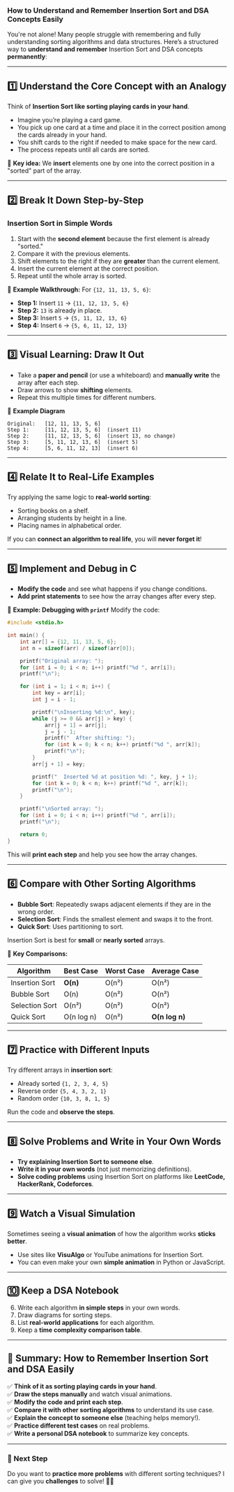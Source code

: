 ### **How to Understand and Remember Insertion Sort and DSA Concepts Easily**

You're not alone! Many people struggle with remembering and fully understanding sorting algorithms and data structures. Here’s a structured way to **understand and remember** Insertion Sort and DSA concepts **permanently**:

---

## **1️⃣ Understand the Core Concept with an Analogy**

Think of **Insertion Sort like sorting playing cards in your hand**.

- Imagine you’re playing a card game.
- You pick up one card at a time and place it in the correct position among the cards already in your hand.
- You shift cards to the right if needed to make space for the new card.
- The process repeats until all cards are sorted.

🔹 **Key idea:** We **insert** elements one by one into the correct position in a "sorted" part of the array.

---

## **2️⃣ Break It Down Step-by-Step**

### **Insertion Sort in Simple Words**

1. Start with the **second element** because the first element is already "sorted."
2. Compare it with the previous elements.
3. Shift elements to the right if they are **greater** than the current element.
4. Insert the current element at the correct position.
5. Repeat until the whole array is sorted.

🔹 **Example Walkthrough:** For `{12, 11, 13, 5, 6}`:

- **Step 1:** Insert `11` → `{11, 12, 13, 5, 6}`
- **Step 2:** `13` is already in place.
- **Step 3:** Insert `5` → `{5, 11, 12, 13, 6}`
- **Step 4:** Insert `6` → `{5, 6, 11, 12, 13}`

---

## **3️⃣ Visual Learning: Draw It Out**

- Take a **paper and pencil** (or use a whiteboard) and **manually write** the array after each step.
- Draw arrows to show **shifting** elements.
- Repeat this multiple times for different numbers.

🔹 **Example Diagram**

```
Original:   [12, 11, 13, 5, 6]
Step 1:     [11, 12, 13, 5, 6]  (insert 11)
Step 2:     [11, 12, 13, 5, 6]  (insert 13, no change)
Step 3:     [5, 11, 12, 13, 6]  (insert 5)
Step 4:     [5, 6, 11, 12, 13]  (insert 6)
```

---

## **4️⃣ Relate It to Real-Life Examples**

Try applying the same logic to **real-world sorting**:

- Sorting books on a shelf.
- Arranging students by height in a line.
- Placing names in alphabetical order.

If you can **connect an algorithm to real life**, you will **never forget it**!

---

## **5️⃣ Implement and Debug in C**

- **Modify the code** and see what happens if you change conditions.
- **Add print statements** to see how the array changes after every step.

🔹 **Example: Debugging with `printf`** Modify the code:

```c
#include <stdio.h>

int main() {
    int arr[] = {12, 11, 13, 5, 6};
    int n = sizeof(arr) / sizeof(arr[0]);

    printf("Original array: ");
    for (int i = 0; i < n; i++) printf("%d ", arr[i]);
    printf("\n");

    for (int i = 1; i < n; i++) {
        int key = arr[i];
        int j = i - 1;

        printf("\nInserting %d:\n", key);
        while (j >= 0 && arr[j] > key) {
            arr[j + 1] = arr[j];
            j = j - 1;
            printf("  After shifting: ");
            for (int k = 0; k < n; k++) printf("%d ", arr[k]);
            printf("\n");
        }
        arr[j + 1] = key;

        printf("  Inserted %d at position %d: ", key, j + 1);
        for (int k = 0; k < n; k++) printf("%d ", arr[k]);
        printf("\n");
    }

    printf("\nSorted array: ");
    for (int i = 0; i < n; i++) printf("%d ", arr[i]);
    printf("\n");

    return 0;
}
```

This will **print each step** and help you see how the array changes.

---

## **6️⃣ Compare with Other Sorting Algorithms**

- **Bubble Sort**: Repeatedly swaps adjacent elements if they are in the wrong order.
- **Selection Sort**: Finds the smallest element and swaps it to the front.
- **Quick Sort**: Uses partitioning to sort.

Insertion Sort is best for **small** or **nearly sorted** arrays.

🔹 **Key Comparisons:**

|Algorithm|Best Case|Worst Case|Average Case|
|---|---|---|---|
|Insertion Sort|**O(n)**|O(n²)|O(n²)|
|Bubble Sort|O(n)|O(n²)|O(n²)|
|Selection Sort|O(n²)|O(n²)|O(n²)|
|Quick Sort|O(n log n)|O(n²)|**O(n log n)**|

---

## **7️⃣ Practice with Different Inputs**

Try different arrays in **insertion sort**:

- Already sorted `{1, 2, 3, 4, 5}`
- Reverse order `{5, 4, 3, 2, 1}`
- Random order `{10, 3, 8, 1, 5}`

Run the code and **observe the steps**.

---

## **8️⃣ Solve Problems and Write in Your Own Words**

- **Try explaining Insertion Sort to someone else**.
- **Write it in your own words** (not just memorizing definitions).
- **Solve coding problems** using Insertion Sort on platforms like **LeetCode, HackerRank, Codeforces**.

---

## **9️⃣ Watch a Visual Simulation**

Sometimes seeing a **visual animation** of how the algorithm works **sticks better**.

- Use sites like **VisuAlgo** or YouTube animations for Insertion Sort.
- You can even make your own **simple animation** in Python or JavaScript.

---

## **🔟 Keep a DSA Notebook**

6. Write each algorithm **in simple steps** in your own words.
7. Draw diagrams for sorting steps.
8. List **real-world applications** for each algorithm.
9. Keep a **time complexity comparison table**.

---

## **🌟 Summary: How to Remember Insertion Sort and DSA Easily**

✅ **Think of it as sorting playing cards in your hand**.  
✅ **Draw the steps manually** and watch visual animations.  
✅ **Modify the code and print each step**.  
✅ **Compare it with other sorting algorithms** to understand its use case.  
✅ **Explain the concept to someone else** (teaching helps memory!).  
✅ **Practice different test cases** on real problems.  
✅ **Write a personal DSA notebook** to summarize key concepts.

---

### **🚀 Next Step**

Do you want to **practice more problems** with different sorting techniques? I can give you **challenges** to solve! 💪🔥